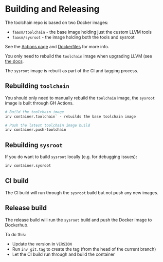 # Building and Releasing

The toolchain repo is based on two Docker images:

- `faasm/toolchain` - the base image holding just the custom LLVM tools
- `faasm/sysroot` - the image holding both the tools and sysroot

See the [Actions page](https://github.com/faasm/faasm-toolchain/actions) and
[Dockerfiles](docker) for more info.

You only need to rebuild the `toolchain` image when upgrading LLVM (see 
[the docs](docs/upgrade-llvm.md).

The `sysroot` image is rebuilt as part of the CI and tagging process. 

## Rebuilding `toolchain`

You should only need to manually rebuild the `toolchain` image, the `sysroot`
image is built through GH Actions.

```bash
# Build the toolchain image
inv container.toolchain` - rebuilds the base toolchain image

# Push the latest toolchain image build
inv container.push-toolchain
```

## Rebuilding `sysroot`

If you do want to build `sysroot` locally (e.g. for debugging issues):

```bash
inv container.sysroot
```

## CI build

The CI build will run through the `sysroot` build but not push any new images.

## Release build

The release build will run the `sysroot` build and push the Docker image to
Dockerhub.

To do this:

- Update the version in `VERSION` 
- Run `inv git.tag` to create the tag (from the head of the current branch)
- Let the CI build run through and build the container

